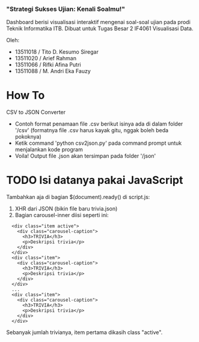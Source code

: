### "Strategi Sukses Ujian: Kenali Soalmu!"
Dashboard berisi visualisasi interaktif mengenai soal-soal ujian pada prodi Teknik Informatika ITB. Dibuat untuk Tugas Besar 2 IF4061 Visualisasi Data.

Oleh:
- 13511018 / Tito D. Kesumo Siregar
- 13511020 / Arief Rahman
- 13511066 / Rifki Afina Putri
- 13511088 / M. Andri Eka Fauzy

How To
=================================
CSV to JSON Converter
- Contoh format penamaan file .csv berikut isinya ada di dalam folder '/csv' (formatnya file .csv harus kayak gitu, nggak boleh beda pokoknya)
- Ketik command 'python csv2json.py' pada command prompt untuk menjalankan kode program
- Voila! Output file .json akan tersimpan pada folder '/json'

TODO Isi datanya pakai JavaScript
=================================

Tambahkan aja di bagian $(document).ready() di script.js:

1. XHR dari JSON (bikin file baru trivia.json)
2. Bagian carousel-inner diisi seperti ini:
```
  <div class="item active">
    <div class="carousel-caption">
      <h3>TRIVIA</h3>
      <p>Deskripsi trivia</p>
    </div>
  </div>
  <div class="item">
    <div class="carousel-caption">
      <h3>TRIVIA</h3>
      <p>Deskripsi trivia</p>
    </div>
  </div>
  ...
  <div class="item">
    <div class="carousel-caption">
      <h3>TRIVIA</h3>
      <p>Deskripsi trivia</p>
    </div>
  </div>
```
  Sebanyak jumlah trivianya, item pertama dikasih class "active".
